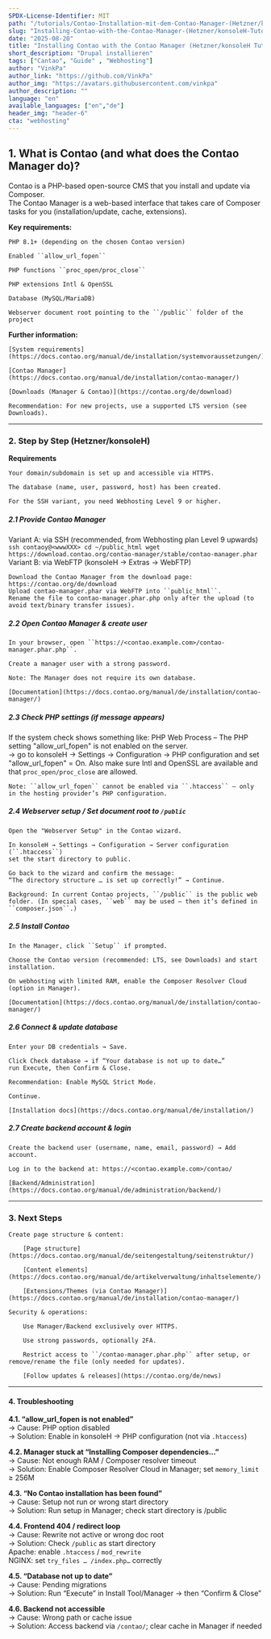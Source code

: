 ```yaml
---
SPDX-License-Identifier: MIT
path: "/tutorials/Contao-Installation-mit-dem-Contao-Manager-(Hetzner/konsoleH-Tutorial)"
slug: "Installing-Contao-with-the-Contao-Manager-(Hetzner/konsoleH-Tutorial)"
date: "2025-08-20"
title: "Installing Contao with the Contao Manager (Hetzner/konsoleH Tutorial)"
short_description: "Drupal installieren"
tags: ["Cantao", "Guide" , "Webhosting"]
author: "VinkPa"
author_link: "https://github.com/VinkPa"
author_img: "https://avatars.githubusercontent.com/vinkpa"
author_description: ""
language: "en"
available_languages: ["en","de"]
header_img: "header-6"
cta: "webhosting"
---
```


## 1. What is Contao (and what does the Contao Manager do)?

Contao is a PHP-based open-source CMS that you install and update via Composer.  
The Contao Manager is a web-based interface that takes care of Composer tasks for you (installation/update, cache, extensions).

**Key requirements:**

    PHP 8.1+ (depending on the chosen Contao version)

    Enabled ``allow_url_fopen``

    PHP functions ``proc_open/proc_close``

    PHP extensions Intl & OpenSSL

    Database (MySQL/MariaDB)

    Webserver document root pointing to the ``/public`` folder of the project

**Further information:**

    [System requirements](https://docs.contao.org/manual/de/installation/systemvoraussetzungen/)

    [Contao Manager](https://docs.contao.org/manual/de/installation/contao-manager/)

    [Downloads (Manager & Contao)](https://contao.org/de/download)

    Recommendation: For new projects, use a supported LTS version (see Downloads).

---

### 2. Step by Step (Hetzner/konsoleH)
**Requirements**

    Your domain/subdomain is set up and accessible via HTTPS.

    The database (name, user, password, host) has been created.

    For the SSH variant, you need Webhosting Level 9 or higher.

##### 2.1 Provide Contao Manager

Variant A: via SSH (recommended, from Webhosting plan Level 9 upwards)
    ```
    ssh contaoy@<wwwXXX>
    cd ~/public_html
    wget https://download.contao.org/contao-manager/stable/contao-manager.phar
    ```
Variant B: via WebFTP (konsoleH → Extras → WebFTP)

    Download the Contao Manager from the download page: https://contao.org/de/download
    Upload contao-manager.phar via WebFTP into ``public_html``.
    Rename the file to contao-manager.phar.php only after the upload (to avoid text/binary transfer issues).

##### 2.2 Open Contao Manager & create user

    In your browser, open ``https://<contao.example.com>/contao-manager.phar.php``.

    Create a manager user with a strong password.

    Note: The Manager does not require its own database.

    [Documentation](https://docs.contao.org/manual/de/installation/contao-manager/)

##### 2.3 Check PHP settings (if message appears)

If the system check shows something like:
PHP Web Process – The PHP setting "allow_url_fopen" is not enabled on the server.  
→ go to konsoleH → Settings → Configuration → PHP configuration and set  
"allow_url_fopen" = On. Also make sure Intl and OpenSSL are available and that ``proc_open/proc_close`` are allowed.

    Note: ``allow_url_fopen`` cannot be enabled via ``.htaccess`` – only in the hosting provider’s PHP configuration.

##### 2.4 Webserver setup / Set document root to ``/public``

    Open the "Webserver Setup" in the Contao wizard.

    In konsoleH → Settings → Configuration → Server configuration (``.htaccess``)
    set the start directory to public.

    Go back to the wizard and confirm the message:  
    “The directory structure … is set up correctly!” → Continue.

    Background: In current Contao projects, ``/public`` is the public web folder. (In special cases, ``web`` may be used – then it’s defined in ``composer.json``.)

##### 2.5 Install Contao

    In the Manager, click ``Setup`` if prompted.

    Choose the Contao version (recommended: LTS, see Downloads) and start installation.

    On webhosting with limited RAM, enable the Composer Resolver Cloud (option in Manager).

    [Documentation](https://docs.contao.org/manual/de/installation/contao-manager/)

##### 2.6 Connect & update database

    Enter your DB credentials → Save.

    Click Check database → if “Your database is not up to date…”
    run Execute, then Confirm & Close.

    Recommendation: Enable MySQL Strict Mode.

    Continue.

    [Installation docs](https://docs.contao.org/manual/de/installation/)

##### 2.7 Create backend account & login

    Create the backend user (username, name, email, password) → Add account.

    Log in to the backend at: https://<contao.example.com>/contao/

    [Backend/Administration](https://docs.contao.org/manual/de/administration/backend/)

---

### 3. Next Steps

    Create page structure & content:

        [Page structure](https://docs.contao.org/manual/de/seitengestaltung/seitenstruktur/)

        [Content elements](https://docs.contao.org/manual/de/artikelverwaltung/inhaltselemente/)

        [Extensions/Themes (via Contao Manager)](https://docs.contao.org/manual/de/installation/contao-manager/)

    Security & operations:

        Use Manager/Backend exclusively over HTTPS.

        Use strong passwords, optionally 2FA.

        Restrict access to ``/contao-manager.phar.php`` after setup, or remove/rename the file (only needed for updates).

        [Follow updates & releases](https://contao.org/de/news)

---

#### 4. Troubleshooting

**4.1. “allow_url_fopen is not enabled”**  
→ Cause: PHP option disabled  
→ Solution: Enable in konsoleH → PHP configuration (not via ``.htaccess``)

**4.2. Manager stuck at “Installing Composer dependencies…”**  
→ Cause: Not enough RAM / Composer resolver timeout  
→ Solution: Enable Composer Resolver Cloud in Manager; set ``memory_limit`` ≥ 256M

**4.3. “No Contao installation has been found”**  
→ Cause: Setup not run or wrong start directory  
→ Solution: Run setup in Manager; check start directory is /public

**4.4. Frontend 404 / redirect loop**  
→ Cause: Rewrite not active or wrong doc root  
→ Solution: Check ``/public`` as start directory  
             Apache: enable ``.htaccess`` / ``mod_rewrite``  
             NGINX: set ``try_files … /index.php…`` correctly

**4.5. “Database not up to date”**  
→ Cause: Pending migrations  
→ Solution: Run “Execute” in Install Tool/Manager → then “Confirm & Close”

**4.6. Backend not accessible**  
→ Cause: Wrong path or cache issue  
→ Solution: Access backend via ``/contao/``; clear cache in Manager if needed
